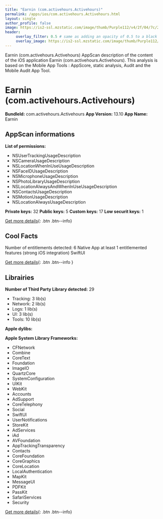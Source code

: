 ```yaml
---
title: "Earnin (com.activehours.Activehours)"
permalink: /apps/ios/com.activehours.Activehours.html
layout: single
author_profile: false
image: https://is2-ssl.mzstatic.com/image/thumb/Purple112/v4/2f/04/7c/2f047cf0-0236-1706-f52f-349b0dd7d469/AppIcon-0-1x_U007emarketing-0-7-0-85-220.png/512x512bb.jpg
header: 
     overlay_filter: 0.5 # same as adding an opacity of 0.5 to a black background
     overlay_image: https://is2-ssl.mzstatic.com/image/thumb/Purple112/v4/2f/04/7c/2f047cf0-0236-1706-f52f-349b0dd7d469/AppIcon-0-1x_U007emarketing-0-7-0-85-220.png/512x512bb.jpg
---
```

Earnin (com.activehours.Activehours) AppScan description of the content of the iOS application Earnin (com.activehours.Activehours). This analysis is based on the Mobile App Tools : AppScore, static analysis, Audit and the Mobile Audit App Tool.

# Earnin (com.activehours.Activehours)

**BundleId:** com.activehours.Activehours
**App Version:** 13.10
**App Name:** Earnin


## AppScan informations 

**List of permissions:** 
- NSUserTrackingUsageDescription
- NSCameraUsageDescription
- NSLocationWhenInUseUsageDescription
- NSFaceIDUsageDescription
- NSMicrophoneUsageDescription
- NSPhotoLibraryUsageDescription
- NSLocationAlwaysAndWhenInUseUsageDescription
- NSContactsUsageDescription
- NSMotionUsageDescription
- NSLocationAlwaysUsageDescription
  
  
**Private keys:** 32
**Public keys:** 5
**Custom keys:** 17
**Low securit keys:** 1
  
[Get more details](/pricing.html){: .btn .btn--info}

## Cool Facts

Number of entitlements detected: 6
Native App
at least 1 entitlemented features (strong iOS integration)
SwiftUI
  
[Get more details](/pricing.html){: .btn .btn--info }

## Librairies 
**Number of Third Party Library detected:** 29
- Tracking: 3 lib(s)
- Network: 2 lib(s)
- Logs: 1 lib(s)
- UI: 3 lib(s)
- Tools: 10 lib(s)


**Apple dylibs:**


**Apple System Library Frameworks:**
- CFNetwork
- Combine
- CoreText
- Foundation
- ImageIO
- QuartzCore
- SystemConfiguration
- UIKit
- WebKit
- Accounts
- AdSupport
- CoreTelephony
- Social
- SwiftUI
- UserNotifications
- StoreKit
- AdServices
- iAd
- AVFoundation
- AppTrackingTransparency
- Contacts
- CoreFoundation
- CoreGraphics
- CoreLocation
- LocalAuthentication
- MapKit
- MessageUI
- PDFKit
- PassKit
- SafariServices
- Security


  
[Get more details](/pricing.html){: .btn .btn--info}

